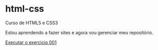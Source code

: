 # html-css
 Curso de HTML5 e CSS3


Estou aprendendo a fazer sites e agora vou gerenciar meu repositório.

<a href="https://igordev2299.github.io/html-css/exercicios/ex001/index.html"> Executar o exercicio 001</a>
